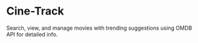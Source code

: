 # Cine-Track
Search, view, and manage movies with trending suggestions using OMDB API for detailed info.
